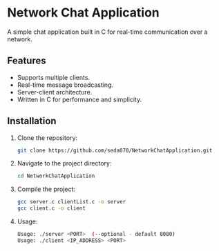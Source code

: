 # Network Chat Application
A simple chat application built in C for real-time communication over a network.

## Features
- Supports multiple clients.
- Real-time message broadcasting.
- Server-client architecture.
- Written in C for performance and simplicity.

## Installation
1. Clone the repository:
   ```bash
   git clone https://github.com/seda070/NetworkChatApplication.git
2. Navigate to the project directory:
   ```bash
   cd NetworkChatApplication
3. Compile the project:
   ```bash
   gcc server.c clientList.c -o server
   gcc client.c -o client
4. Usage:
   ```bash
   Usage: ./server <PORT>  (--optional - default 8080)
   Usage: ./client <IP_ADDRESS> <PORT>

